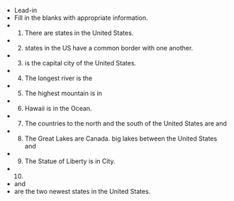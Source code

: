 - Lead-in
- Fill in the blanks with appropriate information.
- 1. There are states in the United States.
- 2. states in the US have a common border with one another.
- 3. is the capital city of the United States.
- 4. The longest river is the
- 5. The highest mountain is in
- 6. Hawaii is in the Ocean.
- 7. The countries to the north and the south of the United States are and
- 8. The Great Lakes are Canada. big lakes between the United States and
- 9. The Statue of Liberty is in City.
- 10.
- and
- are the two newest states in the United States.